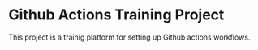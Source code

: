 # Github Actions Training Project

This project is a trainig platform for setting up Github actions workflows.
